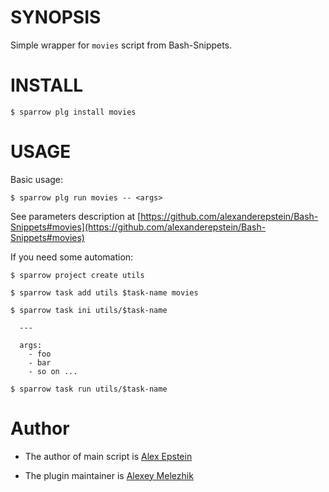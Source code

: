 # SYNOPSIS

Simple wrapper for `movies` script from Bash-Snippets.


# INSTALL

    $ sparrow plg install movies

# USAGE

Basic usage:

    $ sparrow plg run movies -- <args>

See parameters description at [https://github.com/alexanderepstein/Bash-Snippets#movies](https://github.com/alexanderepstein/Bash-Snippets#movies)

If you need some automation:

    $ sparrow project create utils

    $ sparrow task add utils $task-name movies

    $ sparrow task ini utils/$task-name

      ---

      args:
        - foo
        - bar
        - so on ...

    $ sparrow task run utils/$task-name

# Author

* The author of main script is [Alex Epstein](https://github.com/alexanderepstein)

* The plugin maintainer is [Alexey Melezhik](https://github.com/melezhik/)



